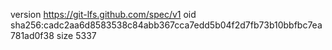 version https://git-lfs.github.com/spec/v1
oid sha256:cadc2aa6d8583538c84abb367cca7edd5b04f2d7fb73b10bbfbc7ea781ad0f38
size 5337
